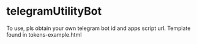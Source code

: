 # telegramUtilityBot

To use, pls obtain your own telegram bot id and apps script url. Template found in tokens-example.html
